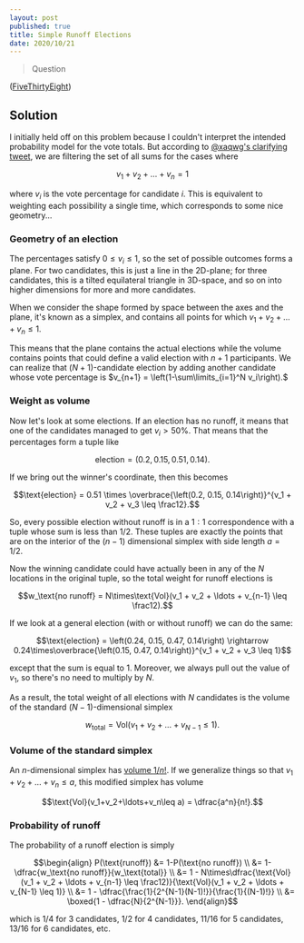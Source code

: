 ```yaml
---
layout: post
published: true
title: Simple Runoff Elections
date: 2020/10/21
---
```


>Question

<!--more-->

([FiveThirtyEight](URL))

## Solution

I initially held off on this problem because I couldn't interpret the intended probability model for the vote totals. But according to [@xaqwg's clarifying tweet](https://mobile.twitter.com/xaqwg/status/1317117282213122052), we are filtering the set of all sums for the cases where 

$$v_1 + v_2 + \ldots + v_n = 1$$

where $v_i$ is the vote percentage for candidate $i.$ This is equivalent to weighting each possibility a single time, which corresponds to some nice geometry...

### Geometry of an election

The percentages satisfy $0\leq v_i \leq 1,$ so the set of possible outcomes forms a plane. For two candidates, this is just a line in the $2\text{D}$-plane; for three candidates, this is a tilted equilateral triangle in $\text{3D}$-space, and so on into higher dimensions for more and more candidates.  

When we consider the shape formed by space between the axes and the plane, it's known as a simplex, and contains all points for which $v_1+v_2+\ldots+v_n\leq 1.$ 

This means that the plane contains the actual elections while the volume contains points that could define a valid election with $n+1$ participants. We can realize that $(N+1)$-candidate election by adding another candidate whose vote percentage is $v_{n+1} = \left(1-\sum\limits_{i=1}^N v_i\right).$

### Weight as volume

Now let's look at some elections. If an election has no runoff, it means that one of the candidates managed to get $v_i > 50\%.$ That means that the percentages form a tuple like

$$\text{election} = \left(0.2, 0.15, 0.51, 0.14\right).$$

If we bring out the winner's coordinate, then this becomes 

$$\text{election} = 0.51 \times \overbrace{\left(0.2, 0.15, 0.14\right)}^{v_1 + v_2 + v_3 \leq \frac12}.$$

So, every possible election without runoff is in a $1:1$ correspondence with a tuple whose sum is less than $1/2.$ These tuples are exactly the points that are on the interior of the $(n-1)$ dimensional simplex with side length $a=1/2.$ 

Now the winning candidate could have actually been in any of the $N$ locations in the original tuple, so the total weight for runoff elections is

$$w_\text{no runoff} = N\times\text{Vol}(v_1 + v_2 + \ldots + v_{n-1} \leq \frac12).$$

If we look at a general election (with or without runoff) we can do the same: 

$$\text{election} = \left(0.24, 0.15, 0.47, 0.14\right) \rightarrow 0.24\times\overbrace{\left(0.15, 0.47, 0.14\right)}^{v_1 + v_2 + v_3 \leq 1}$$

except that the sum is equal to $1.$ Moreover, we always pull out the value of $v_1,$ so there's no need to multiply by $N.$ 

As a result, the total weight of all elections with $N$ candidates is the volume of the standard $(N-1)$-dimensional simplex

$$w_\text{total} = \text{Vol}(v_1 + v_2 + \ldots + v_{N-1} \leq 1).$$

### Volume of the standard simplex

An $n$-dimensional simplex has [volume $1/n!$](https://en.m.wikipedia.org/wiki/Simplex#Volume). If we generalize things so that $v_1+v_2+\ldots+v_n\leq a,$ this modified simplex has volume 

$$\text{Vol}(v_1+v_2+\ldots+v_n\leq a) = \dfrac{a^n}{n!}.$$

### Probability of runoff

The probability of a runoff election is simply

$$\begin{align}
P(\text{runoff}) &= 1-P(\text{no runoff}) \\
&= 1-\dfrac{w_\text{no runoff}}{w_\text{total}} \\
&= 1 - N\times\dfrac{\text{Vol}(v_1 + v_2 + \ldots + v_{n-1} \leq \frac12)}{\text{Vol}(v_1 + v_2 + \ldots + v_{N-1} \leq 1)} \\
&= 1 - \dfrac{\frac{1}{2^{N-1}(N-1)!}}{\frac{1}{(N-1)!}} \\
&= \boxed{1 - \dfrac{N}{2^{N-1}}}.
\end{align}$$

which is $1/4$ for $3$ candidates, $1/2$ for $4$ candidates, $11/16$ for $5$ candidates, $13/16$ for $6$ candidates, etc.

<br>
